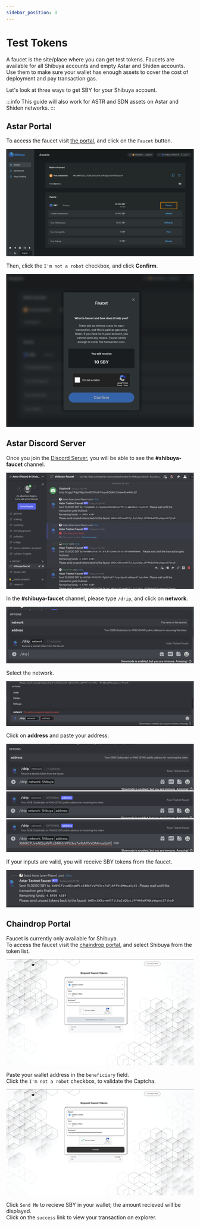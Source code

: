 ```yaml
---
sidebar_position: 3
---
```


# Test Tokens

A faucet is the site/place where you can get test tokens. Faucets are available for all Shibuya accounts and empty Astar and Shiden accounts. Use them to make sure your wallet has enough assets to cover the cost of deployment and pay transaction gas.

Let's look at three ways to get SBY for your Shibuya account.

:::info
This guide will also work for ASTR and SDN assets on Astar and Shiden networks.
:::

## Astar Portal

To access the faucet visit [the portal](https://portal.astar.network/assets), and click on the `Faucet` button.

![1](img/1.png)

Then, click the `I'm not a robot` checkbox, and click **Confirm**.

![2](img/2.png)

## Astar Discord Server

Once you join the [Discord Server](https://discord.com/invite/kvRRnvBbQn), you will be able to see the **#shibuya-faucet** channel.

![3](img/3.png)

In the **#shibuya-faucet** channel, please type `/drip`, and click on **network**.

![4](img/4.png)

Select the network.

![5](img/5.png)

Click on **address** and paste your address.

![6](img/6.png)
![7](img/7.png)
![8](img/8.png)

If your inputs are valid, you will receive SBY tokens from the faucet.

![9](img/9.png)


## Chaindrop Portal

Faucet is currently only available for Shibuya. <br />
To access the faucet visit the [chaindrop portal](https://chaindrop.org/?chainid=81&token=0xeeeeeeeeeeeeeeeeeeeeeeeeeeeeeeeeeeeeeeee), and select Shibuya from the token list.

![1](img/chaindrop_1.png)

Paste your wallet address in the `beneficiary` field. <br />
Click the `I'm not a robot` checkbox, to validate the Captcha.

![2](img/chaindrop_2.png)

Click `Send Me` to recieve SBY in your wallet; the amount recieved will be displayed. <br />
Click on the `success` link to view your transaction on explorer.